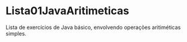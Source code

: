 # Lista01JavaAritimeticas
Lista de exercícios de Java básico, envolvendo operações aritiméticas simples.
